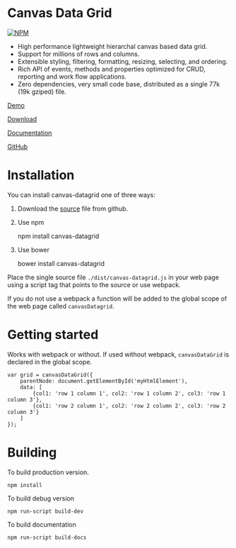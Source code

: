 Canvas Data Grid
================

[![NPM](https://nodei.co/npm/canvas-datagrid.png?downloads=true)](https://nodei.co/npm/canvas-datagrid/)

* High performance lightweight hierarchal canvas based data grid.
* Support for millions of rows and columns.
* Extensible styling, filtering, formatting, resizing, selecting, and ordering.
* Rich API of events, methods and properties optimized for CRUD, reporting and work flow applications.
* Zero dependencies, very small code base, distributed as a single 77k (19k gziped) file.

[Demo](https://tonygermaneri.github.io/canvas-datagrid/docs/tutorial-sample.html)

[Download](https://tonygermaneri.github.io/canvas-datagrid/dist/canvas-datagrid.js)

[Documentation](https://tonygermaneri.github.io/canvas-datagrid/docs/index.html)

[GitHub](https://github.com/TonyGermaneri/canvas-datagrid)

Installation
============
You can install canvas-datagrid one of three ways:

1. Download the [source](https://tonygermaneri.github.io/canvas-datagrid/dist/canvas-datagrid.js) file from github.
2. Use npm

    npm install canvas-datagrid

3. Use bower

    bower install canvas-datagrid

Place the single source file `./dist/canvas-datagrid.js` in your web page using
a script tag that points to the source or use webpack.

If you do not use a webpack a function will
be added to the global scope of the web page called `canvasDatagrid`.

Getting started
===============

Works with webpack or without.
If used without webpack, `canvasDataGrid` is declared in the global scope.

    var grid = canvasDataGrid({
        parentNode: document.getElementById('myHtmlElement'),
        data: [
            {col1: 'row 1 column 1', col2: 'row 1 column 2', col3: 'row 1 column 3'},
            {col1: 'row 2 column 1', col2: 'row 2 column 2', col3: 'row 2 column 3'}
        ]
    });

Building
========

To build production version.

    npm install

To build debug version

    npm run-script build-dev

To build documentation

    npm run-script build-docs
